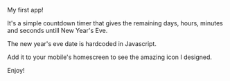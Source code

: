 My first app!

It's a simple countdown timer that gives the remaining days, hours, minutes and seconds untill New Year's Eve.

The new year's eve date is hardcoded in Javascript.

Add it to your mobile's homescreen to see the amazing icon I designed.

Enjoy!
